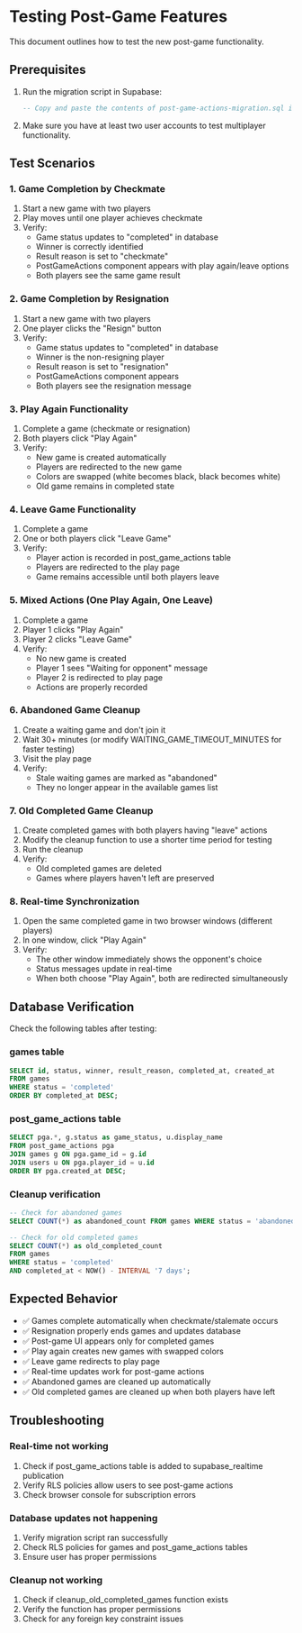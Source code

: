 # Testing Post-Game Features

This document outlines how to test the new post-game functionality.

## Prerequisites

1. Run the migration script in Supabase:
   ```sql
   -- Copy and paste the contents of post-game-actions-migration.sql into your Supabase SQL Editor
   ```

2. Make sure you have at least two user accounts to test multiplayer functionality.

## Test Scenarios

### 1. Game Completion by Checkmate

1. Start a new game with two players
2. Play moves until one player achieves checkmate
3. Verify:
   - Game status updates to "completed" in database
   - Winner is correctly identified
   - Result reason is set to "checkmate"
   - PostGameActions component appears with play again/leave options
   - Both players see the same game result

### 2. Game Completion by Resignation

1. Start a new game with two players
2. One player clicks the "Resign" button
3. Verify:
   - Game status updates to "completed" in database
   - Winner is the non-resigning player
   - Result reason is set to "resignation"
   - PostGameActions component appears
   - Both players see the resignation message

### 3. Play Again Functionality

1. Complete a game (checkmate or resignation)
2. Both players click "Play Again"
3. Verify:
   - New game is created automatically
   - Players are redirected to the new game
   - Colors are swapped (white becomes black, black becomes white)
   - Old game remains in completed state

### 4. Leave Game Functionality

1. Complete a game
2. One or both players click "Leave Game"
3. Verify:
   - Player action is recorded in post_game_actions table
   - Players are redirected to the play page
   - Game remains accessible until both players leave

### 5. Mixed Actions (One Play Again, One Leave)

1. Complete a game
2. Player 1 clicks "Play Again"
3. Player 2 clicks "Leave Game"
4. Verify:
   - No new game is created
   - Player 1 sees "Waiting for opponent" message
   - Player 2 is redirected to play page
   - Actions are properly recorded

### 6. Abandoned Game Cleanup

1. Create a waiting game and don't join it
2. Wait 30+ minutes (or modify WAITING_GAME_TIMEOUT_MINUTES for faster testing)
3. Visit the play page
4. Verify:
   - Stale waiting games are marked as "abandoned"
   - They no longer appear in the available games list

### 7. Old Completed Game Cleanup

1. Create completed games with both players having "leave" actions
2. Modify the cleanup function to use a shorter time period for testing
3. Run the cleanup
4. Verify:
   - Old completed games are deleted
   - Games where players haven't left are preserved

### 8. Real-time Synchronization

1. Open the same completed game in two browser windows (different players)
2. In one window, click "Play Again"
3. Verify:
   - The other window immediately shows the opponent's choice
   - Status messages update in real-time
   - When both choose "Play Again", both are redirected simultaneously

## Database Verification

Check the following tables after testing:

### games table
```sql
SELECT id, status, winner, result_reason, completed_at, created_at 
FROM games 
WHERE status = 'completed' 
ORDER BY completed_at DESC;
```

### post_game_actions table
```sql
SELECT pga.*, g.status as game_status, u.display_name 
FROM post_game_actions pga
JOIN games g ON pga.game_id = g.id
JOIN users u ON pga.player_id = u.id
ORDER BY pga.created_at DESC;
```

### Cleanup verification
```sql
-- Check for abandoned games
SELECT COUNT(*) as abandoned_count FROM games WHERE status = 'abandoned';

-- Check for old completed games
SELECT COUNT(*) as old_completed_count 
FROM games 
WHERE status = 'completed' 
AND completed_at < NOW() - INTERVAL '7 days';
```

## Expected Behavior

- ✅ Games complete automatically when checkmate/stalemate occurs
- ✅ Resignation properly ends games and updates database
- ✅ Post-game UI appears only for completed games
- ✅ Play again creates new games with swapped colors
- ✅ Leave game redirects to play page
- ✅ Real-time updates work for post-game actions
- ✅ Abandoned games are cleaned up automatically
- ✅ Old completed games are cleaned up when both players have left

## Troubleshooting

### Real-time not working
1. Check if post_game_actions table is added to supabase_realtime publication
2. Verify RLS policies allow users to see post-game actions
3. Check browser console for subscription errors

### Database updates not happening
1. Verify migration script ran successfully
2. Check RLS policies for games and post_game_actions tables
3. Ensure user has proper permissions

### Cleanup not working
1. Check if cleanup_old_completed_games function exists
2. Verify the function has proper permissions
3. Check for any foreign key constraint issues
